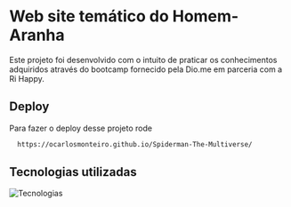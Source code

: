 
# Web site temático do Homem-Aranha

Este projeto foi desenvolvido com o intuito de praticar os conhecimentos adquiridos através do bootcamp fornecido pela Dio.me em parceria com a Ri Happy.

## Deploy

Para fazer o deploy desse projeto rode

```bash
  https://ocarlosmonteiro.github.io/Spiderman-The-Multiverse/
```


## Tecnologias utilizadas
![Tecnologias](https://skillicons.dev/icons?i=js,html,css)

